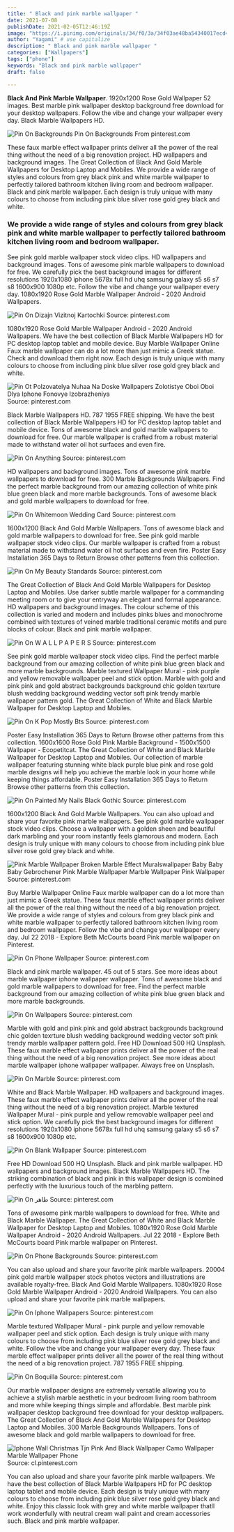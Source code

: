 ```yaml
---
title: " Black and pink marble wallpaper "
date: 2021-07-08
publishDate: 2021-02-05T12:46:19Z
image: "https://i.pinimg.com/originals/34/f0/3a/34f03ae48ba54340017ecd4a707dc943.png"
author: "Yagami" # use capitalize
description: " Black and pink marble wallpaper "
categories: ["Wallpapers"]
tags: ["phone"]
keywords: "Black and pink marble wallpaper"
draft: false

---
```



**Black And Pink Marble Wallpaper**. 1920x1200 Rose Gold Wallpaper 52 images. Best marble pink wallpaper desktop background free download for your desktop wallpapers. Follow the vibe and change your wallpaper every day. Black Marble Wallpapers HD.

![Pin On Backgrounds](https://i.pinimg.com/originals/65/b7/d1/65b7d1c35788c5bec32c586085f003c2.jpg "Pin On Backgrounds")
Pin On Backgrounds From pinterest.com


These faux marble effect wallpaper prints deliver all the power of the real thing without the need of a big renovation project. HD wallpapers and background images. The Great Collection of Black And Gold Marble Wallpapers for Desktop Laptop and Mobiles. We provide a wide range of styles and colours from grey black pink and white marble wallpaper to perfectly tailored bathroom kitchen living room and bedroom wallpaper. Black and pink marble wallpaper. Each design is truly unique with many colours to choose from including pink blue silver rose gold grey black and white.

### We provide a wide range of styles and colours from grey black pink and white marble wallpaper to perfectly tailored bathroom kitchen living room and bedroom wallpaper.

See pink gold marble wallpaper stock video clips. HD wallpapers and background images. Tons of awesome pink marble wallpapers to download for free. We carefully pick the best background images for different resolutions 1920x1080 iphone 5678x full hd uhq samsung galaxy s5 s6 s7 s8 1600x900 1080p etc. Follow the vibe and change your wallpaper every day. 1080x1920 Rose Gold Marble Wallpaper Android - 2020 Android Wallpapers.


![Pin On Dizajn Vizitnoj Kartochki](https://i.pinimg.com/736x/4b/5e/be/4b5ebe88a3d31f052d22713fd8c2e223.jpg "Pin On Dizajn Vizitnoj Kartochki")
Source: pinterest.com

1080x1920 Rose Gold Marble Wallpaper Android - 2020 Android Wallpapers. We have the best collection of Black Marble Wallpapers HD for PC desktop laptop tablet and mobile device. Buy Marble Wallpaper Online Faux marble wallpaper can do a lot more than just mimic a Greek statue. Check and download them right now. Each design is truly unique with many colours to choose from including pink blue silver rose gold grey black and white.

![Pin Ot Polzovatelya Nuhaa Na Doske Wallpapers Zolotistye Oboi Oboi Dlya Iphone Fonovye Izobrazheniya](https://i.pinimg.com/originals/b0/96/62/b09662161075d8b2488a5ac4e951bc48.jpg "Pin Ot Polzovatelya Nuhaa Na Doske Wallpapers Zolotistye Oboi Oboi Dlya Iphone Fonovye Izobrazheniya")
Source: pinterest.com

Black Marble Wallpapers HD. 787 1955 FREE shipping. We have the best collection of Black Marble Wallpapers HD for PC desktop laptop tablet and mobile device. Tons of awesome black and gold marble wallpapers to download for free. Our marble wallpaper is crafted from a robust material made to withstand water oil hot surfaces and even fire.

![Pin On Anything](https://i.pinimg.com/564x/0b/85/2c/0b852c91ada7b9ec07c82b1c4fa6db37.jpg "Pin On Anything")
Source: pinterest.com

HD wallpapers and background images. Tons of awesome pink marble wallpapers to download for free. 300 Marble Backgrounds Wallpapers. Find the perfect marble background from our amazing collection of white pink blue green black and more marble backgrounds. Tons of awesome black and gold marble wallpapers to download for free.

![Pin On Whitemoon Wedding Card](https://i.pinimg.com/originals/b9/ce/41/b9ce41f1e632bab3396d76da7ba8c4e8.jpg "Pin On Whitemoon Wedding Card")
Source: pinterest.com

1600x1200 Black And Gold Marble Wallpapers. Tons of awesome black and gold marble wallpapers to download for free. See pink gold marble wallpaper stock video clips. Our marble wallpaper is crafted from a robust material made to withstand water oil hot surfaces and even fire. Poster Easy Installation 365 Days to Return Browse other patterns from this collection.

![Pin On My Beauty Standards](https://i.pinimg.com/originals/f2/9d/4d/f29d4d1230b46f71d7386cc569db388c.jpg "Pin On My Beauty Standards")
Source: pinterest.com

The Great Collection of Black And Gold Marble Wallpapers for Desktop Laptop and Mobiles. Use darker subtle marble wallpaper for a commanding meeting room or to give your entryway an elegant and formal appearance. HD wallpapers and background images. The colour scheme of this collection is varied and modern and includes pinks blues and monochrome combined with textures of veined marble traditional ceramic motifs and pure blocks of colour. Black and pink marble wallpaper.

![Pin On W A L L P A P E R S](https://i.pinimg.com/originals/33/01/83/3301835613c2043dc2be3dd3a312d725.jpg "Pin On W A L L P A P E R S")
Source: pinterest.com

See pink gold marble wallpaper stock video clips. Find the perfect marble background from our amazing collection of white pink blue green black and more marble backgrounds. Marble textured Wallpaper Mural - pink purple and yellow removable wallpaper peel and stick option. Marble with gold and pink pink and gold abstract backgrounds background chic golden texrture blush wedding background wedding vector soft pink trendy marble wallpaper pattern gold. The Great Collection of White and Black Marble Wallpaper for Desktop Laptop and Mobiles.

![Pin On K Pop Mostly Bts](https://i.pinimg.com/736x/05/86/d9/0586d94290c7e404a859160ff9fb789b.jpg "Pin On K Pop Mostly Bts")
Source: pinterest.com

Poster Easy Installation 365 Days to Return Browse other patterns from this collection. 1600x1600 Rose Gold Pink Marble Background - 1500x1500 Wallpaper - Ecopetitcat. The Great Collection of White and Black Marble Wallpaper for Desktop Laptop and Mobiles. Our collection of marble wallpaper featuring stunning white black purple blue pink and rose gold marble designs will help you achieve the marble look in your home while keeping things affordable. Poster Easy Installation 365 Days to Return Browse other patterns from this collection.

![Pin On Painted My Nails Black Gothic](https://i.pinimg.com/474x/b0/ec/c2/b0ecc2d466db077007b2be072a1eaa6d.jpg "Pin On Painted My Nails Black Gothic")
Source: pinterest.com

1600x1200 Black And Gold Marble Wallpapers. You can also upload and share your favorite pink marble wallpapers. See pink gold marble wallpaper stock video clips. Choose a wallpaper with a golden sheen and beautiful dark marbling and your room instantly feels glamorous and modern. Each design is truly unique with many colours to choose from including pink blue silver rose gold grey black and white.

![Pink Marble Wallpaper Broken Marble Effect Muralswallpaper Baby Baby Baby Gebrochener Pink Marble Wallpaper Marble Wallpaper Pink Wallpaper](https://i.pinimg.com/originals/6d/0b/b3/6d0bb312febc75849d568c3ae9b9c21e.png "Pink Marble Wallpaper Broken Marble Effect Muralswallpaper Baby Baby Baby Gebrochener Pink Marble Wallpaper Marble Wallpaper Pink Wallpaper")
Source: pinterest.com

Buy Marble Wallpaper Online Faux marble wallpaper can do a lot more than just mimic a Greek statue. These faux marble effect wallpaper prints deliver all the power of the real thing without the need of a big renovation project. We provide a wide range of styles and colours from grey black pink and white marble wallpaper to perfectly tailored bathroom kitchen living room and bedroom wallpaper. Follow the vibe and change your wallpaper every day. Jul 22 2018 - Explore Beth McCourts board Pink marble wallpaper on Pinterest.

![Pin On Phone Wallpaper](https://i.pinimg.com/originals/ec/71/b0/ec71b04d3f3c4febd0472f6e661f0231.jpg "Pin On Phone Wallpaper")
Source: pinterest.com

Black and pink marble wallpaper. 45 out of 5 stars. See more ideas about marble wallpaper iphone wallpaper wallpaper. Tons of awesome black and gold marble wallpapers to download for free. Find the perfect marble background from our amazing collection of white pink blue green black and more marble backgrounds.

![Pin On Wallpapers](https://i.pinimg.com/originals/5a/64/0d/5a640dad7210e17b6bc0f37e0e0fc35a.jpg "Pin On Wallpapers")
Source: pinterest.com

Marble with gold and pink pink and gold abstract backgrounds background chic golden texrture blush wedding background wedding vector soft pink trendy marble wallpaper pattern gold. Free HD Download 500 HQ Unsplash. These faux marble effect wallpaper prints deliver all the power of the real thing without the need of a big renovation project. See more ideas about marble wallpaper iphone wallpaper wallpaper. Always free on Unsplash.

![Pin On Marble](https://i.pinimg.com/736x/3b/df/9c/3bdf9c454adeab9d93c5ae8c63f95a34.jpg "Pin On Marble")
Source: pinterest.com

White and Black Marble Wallpaper. HD wallpapers and background images. These faux marble effect wallpaper prints deliver all the power of the real thing without the need of a big renovation project. Marble textured Wallpaper Mural - pink purple and yellow removable wallpaper peel and stick option. We carefully pick the best background images for different resolutions 1920x1080 iphone 5678x full hd uhq samsung galaxy s5 s6 s7 s8 1600x900 1080p etc.

![Pin On Blank Wallpaper](https://i.pinimg.com/originals/52/bc/f9/52bcf9050dd1660514d04577fbc48d20.jpg "Pin On Blank Wallpaper")
Source: pinterest.com

Free HD Download 500 HQ Unsplash. Black and pink marble wallpaper. HD wallpapers and background images. Black Marble Wallpapers HD. The striking combination of black and pink in this wallpaper design is combined perfectly with the luxurious touch of the marbling pattern.

![Pin On طاهر](https://i.pinimg.com/originals/bf/ed/b8/bfedb8df8648651eee6f806581b2f0a4.jpg "Pin On طاهر")
Source: pinterest.com

Tons of awesome pink marble wallpapers to download for free. White and Black Marble Wallpaper. The Great Collection of White and Black Marble Wallpaper for Desktop Laptop and Mobiles. 1080x1920 Rose Gold Marble Wallpaper Android - 2020 Android Wallpapers. Jul 22 2018 - Explore Beth McCourts board Pink marble wallpaper on Pinterest.

![Pin On Phone Backgrounds](https://i.pinimg.com/originals/99/bd/2d/99bd2dc95041cf2d6fc43c201f8a3bb2.jpg "Pin On Phone Backgrounds")
Source: pinterest.com

You can also upload and share your favorite pink marble wallpapers. 20004 pink gold marble wallpaper stock photos vectors and illustrations are available royalty-free. Black And Gold Marble Wallpapers. 1080x1920 Rose Gold Marble Wallpaper Android - 2020 Android Wallpapers. You can also upload and share your favorite pink marble wallpapers.

![Pin On Iphone Wallpapers](https://i.pinimg.com/originals/98/dd/a0/98dda09a2dbc8c8c123183860665e931.jpg "Pin On Iphone Wallpapers")
Source: pinterest.com

Marble textured Wallpaper Mural - pink purple and yellow removable wallpaper peel and stick option. Each design is truly unique with many colours to choose from including pink blue silver rose gold grey black and white. Follow the vibe and change your wallpaper every day. These faux marble effect wallpaper prints deliver all the power of the real thing without the need of a big renovation project. 787 1955 FREE shipping.

![Pin On Boquilla](https://i.pinimg.com/originals/20/f2/72/20f272a4941c370d628446102601a605.png "Pin On Boquilla")
Source: pinterest.com

Our marble wallpaper designs are extremely versatile allowing you to achieve a stylish marble aesthetic in your bedroom living room bathroom and more while keeping things simple and affordable. Best marble pink wallpaper desktop background free download for your desktop wallpapers. The Great Collection of Black And Gold Marble Wallpapers for Desktop Laptop and Mobiles. 300 Marble Backgrounds Wallpapers. Tons of awesome black and gold marble wallpapers to download for free.

![Iphone Wall Christmas Tjn Pink And Black Wallpaper Camo Wallpaper Marble Wallpaper Phone](https://i.pinimg.com/originals/34/f0/3a/34f03ae48ba54340017ecd4a707dc943.png "Iphone Wall Christmas Tjn Pink And Black Wallpaper Camo Wallpaper Marble Wallpaper Phone")
Source: cl.pinterest.com

You can also upload and share your favorite pink marble wallpapers. We have the best collection of Black Marble Wallpapers HD for PC desktop laptop tablet and mobile device. Each design is truly unique with many colours to choose from including pink blue silver rose gold grey black and white. Enjoy this classic look with grey and white marble wallpaper thatll work wonderfully with neutral cream wall paint and cream accessories such. Black and pink marble wallpaper.

